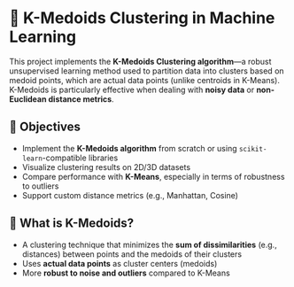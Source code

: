 # 🧩 K-Medoids Clustering in Machine Learning

This project implements the **K-Medoids Clustering algorithm**—a robust unsupervised learning method used to partition data into clusters based on medoid points, which are actual data points (unlike centroids in K-Means). K-Medoids is particularly effective when dealing with **noisy data** or **non-Euclidean distance metrics**.

## 🎯 Objectives

- Implement the **K-Medoids algorithm** from scratch or using `scikit-learn`-compatible libraries
- Visualize clustering results on 2D/3D datasets
- Compare performance with **K-Means**, especially in terms of robustness to outliers
- Support custom distance metrics (e.g., Manhattan, Cosine)

## 🧠 What is K-Medoids?

- A clustering technique that minimizes the **sum of dissimilarities** (e.g., distances) between points and the medoids of their clusters
- Uses **actual data points** as cluster centers (medoids)
- More **robust to noise and outliers** compared to K-Means



